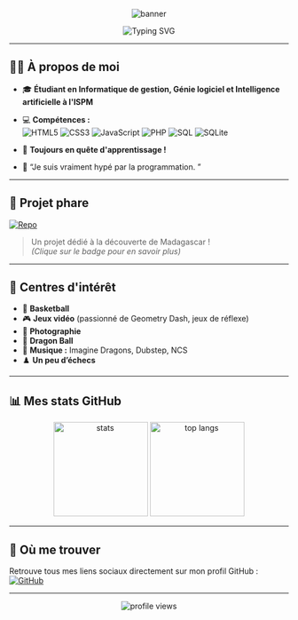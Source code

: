 <!-- Bannière d'accueil -->
<p align="center">
  <img src="https://capsule-render.vercel.app/api?type=waving&color=0:7F7FD5,100:91EAE4&height=200&section=header&text=Salut%20👋%20Je%20suis%20Safidy-Mahefa&fontSize=40&fontAlign=50&fontColor=ffffff" alt="banner" />
</p>

<p align="center">
  <img src="https://readme-typing-svg.demolab.com?font=Fira+Code&duration=3000&pause=1000&color=7F7FD5&center=true&vCenter=true&multiline=true&width=700&height=60&lines=%C3%89tudiant+en+Informatique+de+gestion,+G%C3%A9nie+logiciel,+IA+%E2%9C%A8;Passionn%C3%A9+par+le+code+et+l'apprentissage+continu+!+%F0%9F%92%BB" alt="Typing SVG" />
</p>

---

## 🙋‍♂️ À propos de moi

- 🎓 **Étudiant en Informatique de gestion, Génie logiciel et Intelligence artificielle à l'ISPM**
- 💻 **Compétences :**  
  ![HTML5](https://img.shields.io/badge/HTML5-E34F26?logo=html5&logoColor=fff&style=for-the-badge)
  ![CSS3](https://img.shields.io/badge/CSS3-1572B6?logo=css3&logoColor=fff&style=for-the-badge)
  ![JavaScript](https://img.shields.io/badge/JavaScript-F7DF1E?logo=javascript&logoColor=323330&style=for-the-badge)
  ![PHP](https://img.shields.io/badge/PHP-777BB4?logo=php&logoColor=fff&style=for-the-badge)
  ![SQL](https://img.shields.io/badge/SQL-4479A1?logo=mysql&logoColor=fff&style=for-the-badge)
  ![SQLite](https://img.shields.io/badge/SQLite-003B57?logo=sqlite&logoColor=fff&style=for-the-badge)

- 🧠 **Toujours en quête d'apprentissage !**
- 🚀 “Je suis vraiment hypé par la programmation. ”

---

## 🚩 Projet phare

[![Repo](https://img.shields.io/badge/-Connais%20tu%20Madagascar-91EAE4?style=for-the-badge&logo=github&logoColor=white)](https://github.com/Safidy-Mahefa/connais-tu-madagascar)

> Un projet dédié à la découverte de Madagascar !  
> *(Clique sur le badge pour en savoir plus)*

---

## 🎯 Centres d'intérêt

- 🏀 **Basketball**  
- 🎮 **Jeux vidéo** (passionné de Geometry Dash, jeux de réflexe)
- 📸 **Photographie**
- 🐉 **Dragon Ball**
- 🎵 **Musique :** Imagine Dragons, Dubstep, NCS
- ♟️ **Un peu d’échecs**

---

## 📊 Mes stats GitHub

<p align="center">
  <img src="https://github-readme-stats.vercel.app/api?username=Safidy-Mahefa&show_icons=true&theme=radical" alt="stats" height="170"/>
  <img src="https://github-readme-stats.vercel.app/api/top-langs/?username=Safidy-Mahefa&layout=compact&hide=css,html&theme=radical" alt="top langs" height="170"/>
</p>

---

## 🔗 Où me trouver

Retrouve tous mes liens sociaux directement sur mon profil GitHub :  
[![GitHub](https://img.shields.io/badge/-Safidy--Mahefa-181717?style=for-the-badge&logo=github)](https://github.com/Safidy-Mahefa)

---

<p align="center">
  <img src="https://komarev.com/ghpvc/?username=Safidy-Mahefa&style=flat-square&color=7F7FD5" alt="profile views" />
</p>

